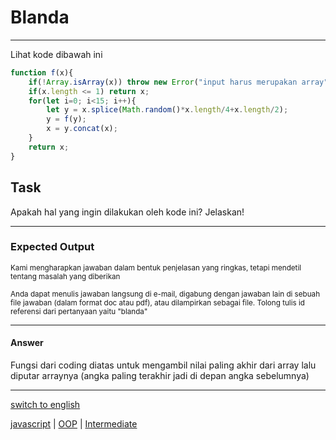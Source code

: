 # Blanda

---

Lihat kode dibawah ini
```js
function f(x){
    if(!Array.isArray(x)) throw new Error("input harus merupakan array");
    if(x.length <= 1) return x;
    for(let i=0; i<15; i++){
        let y = x.splice(Math.random()*x.length/4+x.length/2);
        y = f(y);
        x = y.concat(x);
    }
    return x;
}
```

## Task

Apakah hal yang ingin dilakukan oleh kode ini? Jelaskan!

---

### Expected Output

<p><sub>Kami mengharapkan jawaban dalam bentuk penjelasan yang ringkas, tetapi mendetil tentang masalah yang diberikan</sub></p>
<p><sub>Anda dapat menulis jawaban langsung di e-mail, digabung dengan jawaban lain di sebuah file jawaban (dalam format doc atau pdf), atau dilampirkan sebagai file. Tolong tulis id referensi dari pertanyaan yaitu "blanda"</sub></p>



---

#### Answer 
Fungsi dari coding diatas untuk mengambil nilai paling akhir dari array lalu diputar arraynya (angka paling terakhir jadi di depan angka sebelumnya)

---

[switch to english](../en/blanda.md)

[javascript](tags/javascript.md) 
| [OOP](tags/OOP.md) 
| [Intermediate](tags/Intermediate.md) 

